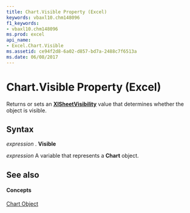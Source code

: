 ```yaml
---
title: Chart.Visible Property (Excel)
keywords: vbaxl10.chm148096
f1_keywords:
- vbaxl10.chm148096
ms.prod: excel
api_name:
- Excel.Chart.Visible
ms.assetid: ce94f2d8-6a02-d857-bd7a-2488c7f6513a
ms.date: 06/08/2017
---
```



# Chart.Visible Property (Excel)

Returns or sets an  **[XlSheetVisibility](xlsheetvisibility-enumeration-excel.md)** value that determines whether the object is visible.


## Syntax

 _expression_ . **Visible**

 _expression_ A variable that represents a **Chart** object.


## See also


#### Concepts


[Chart Object](chart-object-excel.md)

